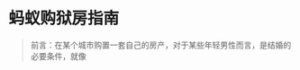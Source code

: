# 蚂蚁购狱房指南

> 前言：在某个城市购置一套自己的房产，对于某些年轻男性而言，是结婚的必要条件，就像

<!--stackedit_data:
eyJoaXN0b3J5IjpbNTkxODE4NzYxLC0xMzU2MjYxMzA1LDI2MT
Q3MzIzOSwxMTYwMjg5OTkzLDg1Njg5NDI2OSwyMTM1MDI1MDYz
LDE4NTU1NTIwNjBdfQ==
-->